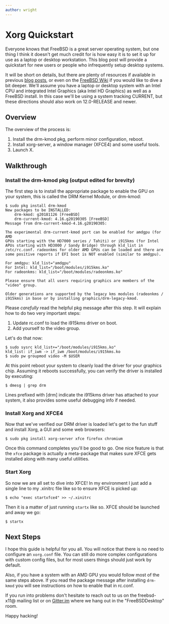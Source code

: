 ```yaml
---
author: wright
---
```


# Xorg Quickstart

Everyone knows that FreeBSD is a great server operating system, but one thing I think it doesn't get much credit for is how easy it is to set it up for use as a laptop or desktop workstation.  This blog post will provide a quickstart for new users or people who infrequently setup desktop systems.  

It will be short on details, but there are plenty of resources if available in previous [blog posts](https://freebsddesktop.github.io/2018/12/08/drm-kmod-primer.html), or even on the [FreeBSD Wiki](https://wiki.freebsd.org/Graphics/) if you would like to dive a bit deeper.  We'll assume you have a laptop or desktop system with an Intel CPU and integrated Intel Graphics (aka Intel HD Graphics) as well as a FreeBSD install.  In this case we'll be using a system tracking CURRENT, but these directions should also work on 12.0-RELEASE and newer.

## Overview

The overview of the process is:
1) Install the drm-kmod pkg, perform minor configuration, reboot.
2) Install xorg-server, a window manager (XFCE4) and some useful tools.
3) Launch X.

## Walkthrough

### Install the drm-kmod pkg (output edited for brevity)

The first step is to install the appropriate package to enable the GPU on your system, this is called the DRM Kernel Module, or drm-kmod:

```
$ sudo pkg install drm-kmod
New packages to be INSTALLED:
	drm-kmod: g20181126 [FreeBSD]
	drm-current-kmod: 4.16.g20190305 [FreeBSD]
Message from drm-current-kmod-4.16.g20190305:

The experimental drm-current-kmod port can be enabled for amdgpu (for AMD
GPUs starting with the HD7000 series / Tahiti) or i915kms (for Intel
APUs starting with HD3000 / Sandy Bridge) through kld_list in
/etc/rc.conf. radeonkms for older AMD GPUs can be loaded and there are
some positive reports if EFI boot is NOT enabled (similar to amdgpu).

For amdgpu: kld_list="amdgpu"
For Intel: kld_list="/boot/modules/i915kms.ko"
For radeonkms: kld_list="/boot/modules/radeonkms.ko"

Please ensure that all users requiring graphics are members of the
"video" group.

Older generations are supported by the legacy kms modules (radeonkms / 
i915kms) in base or by installing graphics/drm-legacy-kmod.
```

Please *carefully* read the helpful pkg message after this step.  It will explain how to do two very important steps:
1) Update rc.conf to load the i915kms driver on boot.
2) Add yourself to the video group.  

Let's do that now:

```
$ sudo sysrc kld_list+="/boot/modules/i915kms.ko"
kld_list: if_iwm -> if_iwm /boot/modules/i915kms.ko
$ sudo pw groupmod video -M $USER
```

At this point reboot your system to cleanly load the driver for your graphics chip.  Assuming it reboots successfully, you can verify the driver is installed by executing:

```
$ dmesg | grep drm
```

Lines prefixed with [drm] indicate the i915kms driver has attached to your system, it also provides some useful debugging info if needed.

### Install Xorg and XFCE4

Now that we've verified our DRM driver is loaded let's get to the fun stuff and install Xorg, a GUI and some web browsers:

```
$ sudo pkg install xorg-server xfce firefox chromium
```

Once this command completes you'll be good to go.  One nice feature is that the `xfce` package is actually a meta-package that makes sure XFCE gets installed along with many useful utilities.

### Start Xorg

So now we are all set to dive into XFCE!  In my environment I just add a single line to my .xinitrc file like so to ensure XFCE is picked up:

```
$ echo "exec startxfce4" >> ~/.xinitrc
```

Then it is a matter of just running `startx` like so.  XFCE should be launched and away we go:

```
$ startx
```

## Next Steps

I hope this guide is helpful for you all.  You will notice that there is no need to configure an `xorg.conf` file.  You can still do more complex configurations with custom config files, but for most users things should just work by default.

Also, if you have a system with an AMD GPU you would follow most of the same steps above.  If you read the package message after installing `drm-kmod` you will see instructions on how to enable that in rc.conf.

If you run into problems don't hesitate to reach out to us on the freebsd-x11@ mailing list or on [Gitter.im](https://gitter.im/FreeBSDDesktop/Lobby) where we hang out in the "FreeBSDDesktop" room.

Happy hacking!
